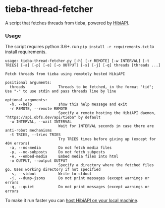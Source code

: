 # tieba-thread-fetcher
A script that fetches threads from tieba, powered by [HibiAPI](https://github.com/mixmoe/HibiAPI).

### Usage
The script requires python 3.6+. run `pip install -r requirements.txt` to install requirements.
```
usage: tieba-thread-fetcher.py [-h] [-r REMOTE] [-w INTERVAL] [-t TRIES] [-a] [-p] [-e] [-o OUTPUT] [-s] [-j] [-q] threads [threads ...]

Fetch threads from tieba using remotely hosted HibiAPI

positional arguments:
  threads               Threads to be fetched, in the format "tid"; Use "-" to use stdin and pass threads line by line

optional arguments:
  -h, --help            show this help message and exit
  -r REMOTE, --remote REMOTE
                        Specify a remote hosting the HibiAPI daemon, "https://api.obfs.dev/api/tieba" by default
  -w INTERVAL, --wait INTERVAL
                        Wait for INTERVAL seconds in case there are anti-robot mechanisms
  -t TRIES, --tries TRIES
                        Try TRIES times before giving up (except for 404 errors)
  -a, --no-media        Do not fetch media files
  -p, --no-subposts     Do not fetch subposts
  -e, --embed-media     Embed media files into html
  -o OUTPUT, --output OUTPUT
                        Specify a directory where the fetched files go. Uses working directory if not specified
  -s, --stdout          Write to stdout
  -j, --dump-jsons      Do not print messages (except warnings or errors
  -q, --quiet           Do not print messages (except warnings or errors
```
To make it run faster you can [host HibiAPI on your local machine](https://github.com/mixmoe/HibiAPI/wiki/Deployment).
